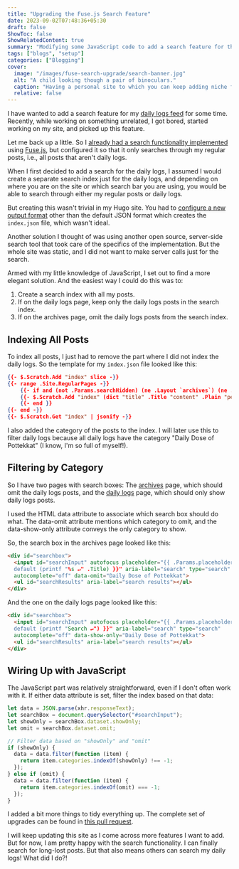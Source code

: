 ```yaml
---
title: "Upgrading the Fuse.js Search Feature"
date: 2023-09-02T07:48:36+05:30
draft: false
ShowToc: false
ShowRelatedContent: true
summary: "Modifying some JavaScript code to add a search feature for the daily logs page."
tags: ["blogs", "setup"]
categories: ["Blogging"]
cover:
  image: "/images/fuse-search-upgrade/search-banner.jpg"
  alt: "A child looking though a pair of binoculars."
  caption: "Having a personal site to which you can keep adding niche features is quite fun."
  relative: false
---
```


I have wanted to add a search feature for my [daily logs feed](/dailies/) for some time. Recently, while working on something unrelated, I got bored, started working on my site, and picked up this feature.

Let me back up a little. So I [already had a search functionality implemented](/archives/) using [Fuse.js](https://www.fusejs.io/), but configured it so that it only searches through my regular posts, i.e., all posts that aren't daily logs.

When I first decided to add a search for the daily logs, I assumed I would create a separate search index just for the daily logs, and depending on where you are on the site or which search bar you are using, you would be able to search through either my regular posts or daily logs.

But creating this wasn't trivial in my Hugo site. You had to [configure a new output format](https://xdeb.org/post/2017/make-hugo-generate-a-json-search-index-and-json-feed/) other than the default JSON format which creates the `index.json` file, which wasn't ideal.

Another solution I thought of was using another open source, server-side search tool that took care of the specifics of the implementation. But the whole site was static, and I did not want to make server calls just for the search.

Armed with my little knowledge of JavaScript, I set out to find a more elegant solution. And the easiest way I could do this was to:

1. Create a search index with all my posts.
2. If on the daily logs page, keep only the daily logs posts in the search index.
3. If on the archives page, omit the daily logs posts from the search index.

## Indexing All Posts

To index all posts, I just had to remove the part where I did not index the daily logs. So the template for my `index.json` file looked like this:

```json {title="index.json"}
{{- $.Scratch.Add "index" slice -}}
{{- range .Site.RegularPages -}}
    {{- if and (not .Params.searchHidden) (ne .Layout `archives`) (ne .Layout `dailies`) (ne .Layout `stats`) (ne .Layout `about`) (ne .Layout `search`) (ne .Layout `subscribe`) }}
    {{- $.Scratch.Add "index" (dict "title" .Title "content" .Plain "permalink" .Permalink "summary" .Summary "categories" .Params.categories) -}}
    {{- end }}
{{- end -}}
{{- $.Scratch.Get "index" | jsonify -}}
```

I also added the category of the posts to the index. I will later use this to filter daily logs because all daily logs have the category "Daily Dose of Pottekkat" (I know, I'm so full of myself!).

## Filtering by Category

So I have two pages with search boxes: The [archives](/archives/) page, which should omit the daily logs posts, and the [daily logs](/dailies/) page, which should only show daily logs posts.

I used the HTML data attribute to associate which search box should do what. The data-omit attribute mentions which category to omit, and the data-show-only attribute conveys the only category to show.

So, the search box in the archives page looked like this:

```html {title="archives.html"}
<div id="searchbox">
  <input id="searchInput" autofocus placeholder="{{ .Params.placeholder |
  default (printf "%s ↵" .Title) }}" aria-label="search" type="search"
  autocomplete="off" data-omit="Daily Dose of Pottekkat">
  <ul id="searchResults" aria-label="search results"></ul>
</div>
```

And the one on the daily logs page looked like this:

```html {title="dailies.html"}
<div id="searchbox">
  <input id="searchInput" autofocus placeholder="{{ .Params.placeholder |
  default (printf "Search ↵") }}" aria-label="search" type="search"
  autocomplete="off" data-show-only="Daily Dose of Pottekkat">
  <ul id="searchResults" aria-label="search results"></ul>
</div>
```

## Wiring Up with JavaScript

The JavaScript part was relatively straightforward, even if I don't often work with it. If either data attribute is set, filter the index based on that data:

```js
let data = JSON.parse(xhr.responseText);
let searchBox = document.querySelector("#searchInput");
let showOnly = searchBox.dataset.showOnly;
let omit = searchBox.dataset.omit;

// Filter data based on "showOnly" and "omit"
if (showOnly) {
  data = data.filter(function (item) {
    return item.categories.indexOf(showOnly) !== -1;
  });
} else if (omit) {
  data = data.filter(function (item) {
    return item.categories.indexOf(omit) === -1;
  });
}
```

I added a bit more things to tidy everything up. The complete set of upgrades can be found in [this pull request](https://github.com/pottekkat/personal-website/pull/96).

I will keep updating this site as I come across more features I want to add. But for now, I am pretty happy with the search functionality. I can finally search for long-lost posts. But that also means others can search my daily logs! What did I do?!
